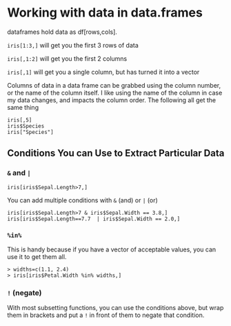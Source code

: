 # Working with data in data.frames

dataframes hold data as df[rows,cols].

`iris[1:3,]` will get you the first 3 rows of data

`iris[,1:2]` will get you the first 2 columns

`iris[,1]` will get you a single column, but has turned it into a vector

Columns of data in a data frame can be grabbed using the column number, or the name of the column itself.  I like using the name of the column in case my data changes, and impacts the column order.  The following all get the same thing
```{r}
iris[,5]
iris$Species
iris["Species"]
```

## Conditions You can Use to Extract Particular Data


### `&` and `|`
`iris[iris$Sepal.Length>7,]`

You can add multiple conditions with `&`  (and) or `|` (or)

```{r}
iris[iris$Sepal.Length>7 & iris$Sepal.Width == 3.8,]
iris[iris$Sepal.Length==7.7  | iris$Sepal.Width == 2.0,]
```

### `%in%`
This is handy because if you have a vector of acceptable values, you can use it to get them all.
```{r}
> widths=c(1.1, 2.4)
> iris[iris$Petal.Width %in% widths,]
```

### `!` (negate)
With most subsetting functions, you can use the conditions above, but wrap them in brackets and put a `!` in front of them to negate that condition.
